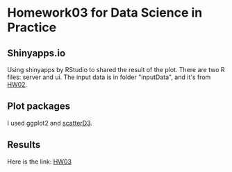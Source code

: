 # Homework03 for Data Science in Practice
## Shinyapps.io
Using shinyapps by RStudio to shared the result of the plot. There are two R files: server and ui. The input data is in folder "inputData", and it's from [HW02](https://github.com/casperhsia/dataScience_hw/tree/master/hw02).

## Plot packages
I used ggplot2 and [scatterD3](https://rawgit.com/juba/scatterD3/master/vignettes%2Fintroduction.html). 

## Results
Here is the link: [HW03](https://summer.shinyapps.io/hw03/)

